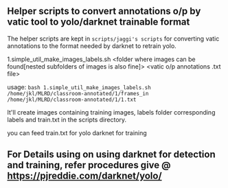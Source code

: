 ## Helper scripts to  convert annotations o/p by vatic tool to yolo/darknet trainable format

The helper scripts are kept in `scripts/jaggi's scripts` for converting vatic annotations to the format needed by darknet to retrain yolo. 

1.simple_util_make_images_labels.sh <folder where images can be found[nested subfolders of images is also fine]> <vatic o/p annotations .txt file> 

usage:
`bash 1.simple_util_make_images_labels.sh /home/jkl/MLRD/classroom-annotated/1/frames_in /home/jkl/MLRD/classroom-annotated/1/1.txt`

It'll create images containing training images, labels folder corresponding labels and train.txt in the scripts directory.

you can feed train.txt for yolo darknet for training
 
## For Details using on using darknet for detection and training,  refer procedures give @ https://pjreddie.com/darknet/yolo/  
